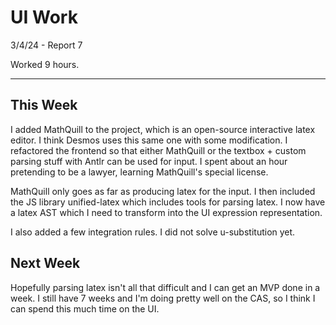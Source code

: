 # UI Work

3/4/24 - Report 7

Worked 9 hours.

---

## This Week

I added MathQuill to the project, which is an open-source interactive latex
editor. I think Desmos uses this same one with some modification. I refactored
the frontend so that either MathQuill or the textbox + custom parsing stuff with
Antlr can be used for input. I spent about an hour pretending to be a lawyer,
learning MathQuill's special license.

MathQuill only goes as far as producing latex for the input. I then included the
JS library unified-latex which includes tools for parsing latex. I now have a
latex AST which I need to transform into the UI expression representation.

I also added a few integration rules. I did not solve u-substitution yet.

## Next Week

Hopefully parsing latex isn't all that difficult and I can get an MVP done in a
week. I still have 7 weeks and I'm doing pretty well on the CAS, so I think I
can spend this much time on the UI.
